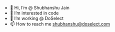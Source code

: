 - 👋 Hi, I’m @ Shubhanshu Jain
- 👀 I’m interested in code
- 🌱 I’m working @ DoSelect 
- 📫 How to reach me shubhanshu@doselect.com

<!---
shubhanshu-doselect/shubhanshu-doselect is a ✨ special ✨ repository because its `README.md` (this file) appears on your GitHub profile.
You can click the Preview link to take a look at your changes.
--->
